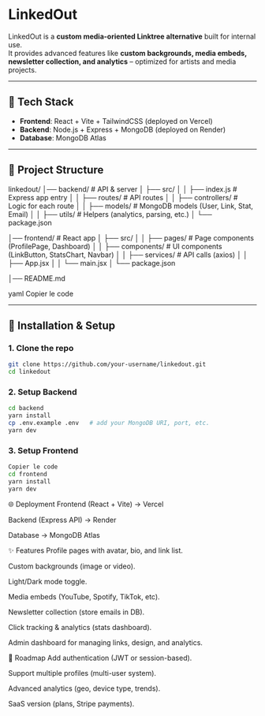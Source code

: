 # LinkedOut

LinkedOut is a **custom media-oriented Linktree alternative** built for internal use.  
It provides advanced features like **custom backgrounds, media embeds, newsletter collection, and analytics** – optimized for artists and media projects.

---

## 🚀 Tech Stack

- **Frontend**: React + Vite + TailwindCSS (deployed on Vercel)  
- **Backend**: Node.js + Express + MongoDB (deployed on Render)  
- **Database**: MongoDB Atlas  

---

## 📂 Project Structure

linkedout/
│── backend/ # API & server
│ ├── src/
│ │ ├── index.js # Express app entry
│ │ ├── routes/ # API routes
│ │ ├── controllers/ # Logic for each route
│ │ ├── models/ # MongoDB models (User, Link, Stat, Email)
│ │ ├── utils/ # Helpers (analytics, parsing, etc.)
│ └── package.json

│── frontend/ # React app
│ ├── src/
│ │ ├── pages/ # Page components (ProfilePage, Dashboard)
│ │ ├── components/ # UI components (LinkButton, StatsChart, Navbar)
│ │ ├── services/ # API calls (axios)
│ │ ├── App.jsx
│ │ └── main.jsx
│ └── package.json

│── README.md

yaml
Copier le code

---

## 🔧 Installation & Setup

### 1. Clone the repo

```bash
git clone https://github.com/your-username/linkedout.git
cd linkedout
```

### 2. Setup Backend

```bash
cd backend
yarn install
cp .env.example .env   # add your MongoDB URI, port, etc.
yarn dev
```

### 3. Setup Frontend

```bash
Copier le code
cd frontend
yarn install
yarn dev
```

🌐 Deployment
Frontend (React + Vite) → Vercel

Backend (Express API) → Render

Database → MongoDB Atlas

✨ Features
 Profile pages with avatar, bio, and link list.

 Custom backgrounds (image or video).

 Light/Dark mode toggle.

 Media embeds (YouTube, Spotify, TikTok, etc).

 Newsletter collection (store emails in DB).

 Click tracking & analytics (stats dashboard).

 Admin dashboard for managing links, design, and analytics.

📌 Roadmap
 Add authentication (JWT or session-based).

 Support multiple profiles (multi-user system).

 Advanced analytics (geo, device type, trends).

 SaaS version (plans, Stripe payments).
